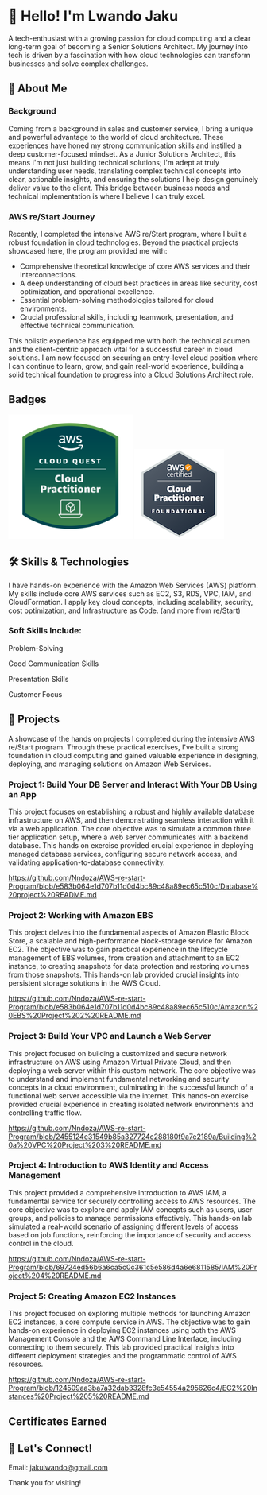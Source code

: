 # 👋 Hello! I'm Lwando Jaku 
A tech-enthusiast with a growing passion for cloud computing and a clear long-term goal of becoming a Senior Solutions Architect. My journey into tech is driven by a fascination with how cloud technologies can transform businesses and solve complex challenges.


## 🚀 About Me
### Background
Coming from a background in sales and customer service, I bring a unique and powerful advantage to the world of cloud architecture. These experiences have honed my strong communication skills and instilled a deep customer-focused mindset. As a Junior Solutions Architect, this means I'm not just building technical solutions; I'm adept at truly understanding user needs, translating complex technical concepts into clear, actionable insights, and ensuring the solutions I help design genuinely deliver value to the client. This bridge between business needs and technical implementation is where I believe I can truly excel.

### AWS re/Start Journey

Recently, I completed the intensive AWS re/Start program, where I built a robust foundation in cloud technologies. Beyond the practical projects showcased here, the program provided me with:
- Comprehensive theoretical knowledge of core AWS services and their interconnections.
- A deep understanding of cloud best practices in areas like security, cost optimization, and operational excellence.
- Essential problem-solving methodologies tailored for cloud environments.
- Crucial professional skills, including teamwork, presentation, and effective technical communication.
  
This holistic experience has equipped me with both the technical acumen and the client-centric approach vital for a successful career in cloud solutions. I am now focused on securing an entry-level cloud position where I can continue to learn, grow, and gain real-world experience, building a solid technical foundation to progress into a Cloud Solutions Architect role.


## Badges

![image alt](https://github.com/Nndoza/Nndoza/blob/b9a9d13d9dece35b49ec86ed5296661ea07f41e3/image_resized.png)       ![image alt](https://github.com/Nndoza/Nndoza/blob/c4ff0dcdfefbe79bd623e00bcb9cb30ac2fb8d49/Certificates/aws-certified-cloud-practitioner%20(6).png)



## 🛠️ Skills & Technologies

I have hands-on experience with the Amazon Web Services (AWS) platform. My skills include core AWS services such as EC2, S3, RDS, VPC, IAM, and CloudFormation. I apply key cloud concepts, including scalability, security, cost optimization, and Infrastructure as Code.
(and more from re/Start)

### Soft Skills Include:
Problem-Solving

Good Communication Skills

Presentation Skills

Customer Focus

## 📂 Projects
A showcase of the hands on projects I completed during the intensive AWS re/Start program. Through these practical exercises, I've built a strong foundation in cloud computing and gained valuable experience in designing, deploying, and managing solutions on Amazon Web Services.

### Project 1: Build Your DB Server and Interact With Your DB Using an App
This project focuses on establishing a robust and highly available database infrastructure on AWS, and then demonstrating seamless interaction with it via a web application. The core objective was to simulate a common three tier application setup, where a web server communicates with a backend database. This hands on exercise provided crucial experience in deploying managed database services, configuring secure network access, and validating application-to-database connectivity.

https://github.com/Nndoza/AWS-re-start-Program/blob/e583b064e1d707b11d0d4bc89c48a89ec65c510c/Database%20project%20README.md

### Project 2: Working with Amazon EBS
This project delves into the fundamental aspects of Amazon Elastic Block Store, a scalable and high-performance block-storage service for Amazon EC2. The objective was to gain practical experience in the lifecycle management of EBS volumes, from creation and attachment to an EC2 instance, to creating snapshots for data protection and restoring volumes from those snapshots. This hands-on lab provided crucial insights into persistent storage solutions in the AWS Cloud.

https://github.com/Nndoza/AWS-re-start-Program/blob/e583b064e1d707b11d0d4bc89c48a89ec65c510c/Amazon%20EBS%20Project%202%20README.md


### Project 3: Build Your VPC and Launch a Web Server
This project focused on building a customized and secure network infrastructure on AWS using Amazon Virtual Private Cloud, and then deploying a web server within this custom network. The core objective was to understand and implement fundamental networking and security concepts in a cloud environment, culminating in the successful launch of a functional web server accessible via the internet. This hands-on exercise provided crucial experience in creating isolated network environments and controlling traffic flow.

https://github.com/Nndoza/AWS-re-start-Program/blob/2455124e31549b85a327724c288180f9a7e2189a/Building%20a%20VPC%20Project%203%20README.md


### Project 4: Introduction to AWS Identity and Access Management
This project provided a comprehensive introduction to AWS IAM, a fundamental service for securely controlling access to AWS resources. The core objective was to explore and apply IAM concepts such as users, user groups, and policies to manage permissions effectively. This hands-on lab simulated a real-world scenario of assigning different levels of access based on job functions, reinforcing the importance of security and access control in the cloud.

https://github.com/Nndoza/AWS-re-start-Program/blob/69724ed56b6a6ca5c0c361c5e586d4a6e6811585/IAM%20Project%204%20README.md


### Project 5: Creating Amazon EC2 Instances
This project focused on exploring multiple methods for launching Amazon EC2 instances, a core compute service in AWS. The objective was to gain hands-on experience in deploying EC2 instances using both the AWS Management Console and the AWS Command Line Interface, including connecting to them securely. This lab provided practical insights into different deployment strategies and the programmatic control of AWS resources.

https://github.com/Nndoza/AWS-re-start-Program/blob/124509aa3ba7a32dab3328fc3e54554a295626c4/EC2%20Instances%20Project%205%20README.md


## Certificates Earned







## 🤝 Let's Connect!

Email: jakulwando@gmail.com

Thank you for visiting!

